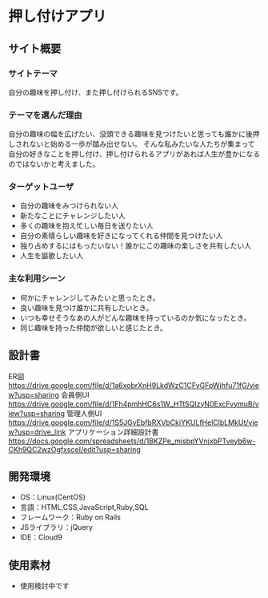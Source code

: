 # 押し付けアプリ

## サイト概要
### サイトテーマ
自分の趣味を押し付け、また押し付けられるSNSです。

### テーマを選んだ理由
自分の趣味の幅を広げたい、没頭できる趣味を見つけたいと思っても誰かに後押しされないと始める一歩が踏み出せない。
そんな私みたいな人たちが集まって自分の好きなことを押し付け、押し付けられるアプリがあれば人生が豊かになるのではないかと考えました。

### ターゲットユーザ
- 自分の趣味をみつけられない人
- 新たなことにチャレンジしたい人
- 多くの趣味を抱え忙しい毎日を送りたい人
- 自分の素晴らしい趣味を好きになってくれる仲間を見つけたい人
- 独り占めするにはもったいない！誰かにこの趣味の楽しさを共有したい人
- 人生を謳歌したい人

### 主な利用シーン
- 何かにチャレンジしてみたいと思ったとき。
- 良い趣味を見つけ誰かに共有したいとき。
- いつも幸せそうなあの人がどんな趣味を持っているのか気になったとき。
- 同じ趣味を持った仲間が欲しいと感じたとき。

## 設計書
ER図
https://drive.google.com/file/d/1a6xobrXnH9LkdWzC1CFvGFpWjhfu71fG/view?usp=sharing
会員側UI
https://drive.google.com/file/d/1Fh4pmhHC6s1W_HTtSQIzyN0ExcFvymuB/view?usp=sharing
管理人側UI
https://drive.google.com/file/d/1S5JGvEbfbRXVbCkiYKULfHelClbLMkUt/view?usp=drive_link
アプリケーション詳細設計書
https://docs.google.com/spreadsheets/d/1BKZPe_misbpYVnjxbPTveyb6w-CKh9QC2wzOgfxsceI/edit?usp=sharing

## 開発環境
- OS：Linux(CentOS)
- 言語：HTML,CSS,JavaScript,Ruby,SQL
- フレームワーク：Ruby on Rails
- JSライブラリ：jQuery
- IDE：Cloud9

## 使用素材
- 使用検討中です